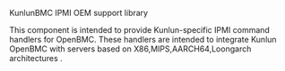 KunlunBMC IPMI OEM support library

This component is intended to provide Kunlun-specific IPMI command handlers for OpenBMC. These handlers are intended to integrate Kunlun OpenBMC with servers based on X86,MIPS,AARCH64,Loongarch architectures .

